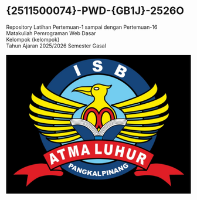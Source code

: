 # {2511500074}-PWD-{GB1J}-2526O 
Repository Latihan Pertemuan-1 sampai dengan Pertemuan-16<br> 
Matakuliah Pemrograman Web Dasar<br> 
Kelompok {kelompok}<br> 
Tahun Ajaran 2025/2026 
Semester Gasal<br><br> 
![Logo ISBAL](logoisbal.png) 